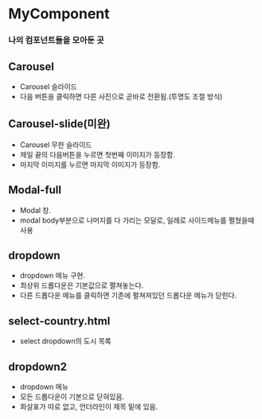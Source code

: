 # MyComponent

### 나의 컴포넌트들을  모아둔 곳

## Carousel
- Carousel 슬라이드
- 다음 버튼을 클릭하면 다른 사진으로 곧바로 전환됨.(투명도 조절 방식)

## Carousel-slide(미완)
- Carousel 무한 슬라이드
- 제일 끝의 다음버튼을 누르면 첫번째 이미지가 등장함.
- 마지막 이미지를 누르면 마지막 이미지가 등장함.

## Modal-full
- Modal 창.
- modal body부분으로 나머지를 다 가리는 모달로, 일례로 사이드메뉴를 펼쳤을때 사용

## dropdown
- dropdown 메뉴 구현.
- 최상위 드롭다운은 기본값으로 펼쳐놓는다.
- 다른 드롭다운 메뉴를 클릭하면 기존에 펼쳐져있던 드롭다운 메뉴가 닫힌다.

## select-country.html
- select dropdown의 도시 목록

## dropdown2
- dropdown 메뉴
- 모든 드롭다운이 기본으로 닫혀있음.
- 화살표가 따로 없고, 언더라인이 제목 밑에 있음.